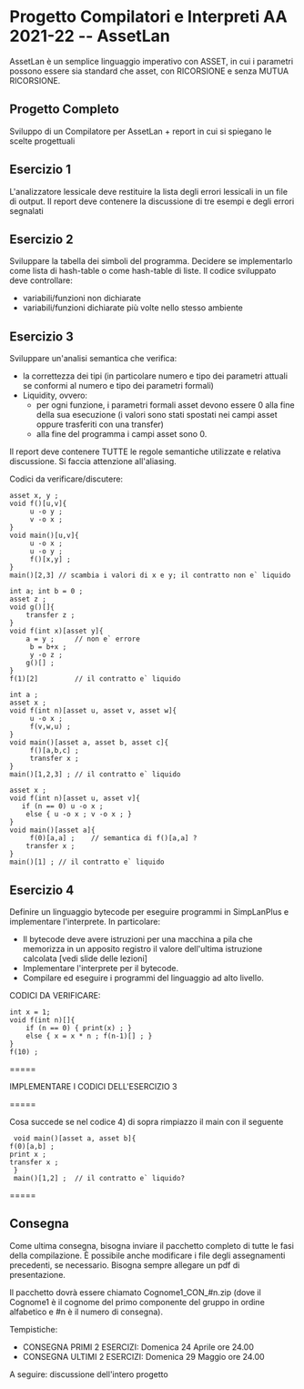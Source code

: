 # Progetto Compilatori e Interpreti AA 2021-22 -- AssetLan
AssetLan è un semplice linguaggio imperativo con ASSET, in cui i parametri possono essere sia standard che asset, con RICORSIONE e senza MUTUA RICORSIONE.

## Progetto Completo
Sviluppo di un Compilatore per AssetLan + report in cui si spiegano le scelte progettuali

## Esercizio 1
L'analizzatore lessicale deve restituire la lista degli errori lessicali in un file
di output. Il report deve contenere la discussione di tre esempi e degli errori segnalati

## Esercizio 2
Sviluppare la tabella dei simboli del programma. Decidere se implementarlo come
lista di hash-table o come hash-table di liste.
Il codice sviluppato deve controllare:
* variabili/funzioni non dichiarate
* variabili/funzioni dichiarate più volte nello stesso ambiente

## Esercizio 3
Sviluppare un'analisi semantica che verifica:
* la correttezza dei tipi (in particolare numero e tipo dei parametri attuali
  se conformi al numero e tipo dei parametri formali)
* Liquidity, ovvero:  
     * per ogni funzione, i parametri formali asset devono essere 0 alla fine della
	    sua esecuzione (i valori sono stati spostati nei campi asset oppure trasferiti
	    con una transfer)
     * alla fine del programma i campi asset sono 0. 

Il report deve contenere TUTTE le regole semantiche utilizzate e relativa discussione.
Si faccia attenzione all'aliasing.

Codici da verificare/discutere:
   
```
asset x, y ;
void f()[u,v]{
     u -o y ;
     v -o x ;    
}
void main()[u,v]{
     u -o x ;
     u -o y ;
     f()[x,y] ;
}
main()[2,3]	// scambia i valori di x e y; il contratto non e` liquido
```
   
```
int a; int b = 0 ;
asset z ;
void g()[]{
	transfer z ;
}
void f(int x)[asset y]{
	a = y ;		// non e` errore
     b = b+x ;
     y -o z ;
	g()[] ;
}
f(1)[2] 		// il contratto e` liquido
```

```
int a ;
asset x ;
void f(int n)[asset u, asset v, asset w]{
     u -o x ;
     f(v,w,u) ;
}
void main()[asset a, asset b, asset c]{
     f()[a,b,c] ;
     transfer x ;
}
main()[1,2,3] ;	// il contratto e` liquido
```

```
asset x ;
void f(int n)[asset u, asset v]{
   if (n == 0) u -o x ;
    else { u -o x ; v -o x ; }
}
void main()[asset a]{
     f(0)[a,a] ;	// semantica di f()[a,a] ?
	transfer x ;
}
main()[1] ;	// il contratto e` liquido
```

## Esercizio 4
Definire un linguaggio bytecode per eseguire programmi in SimpLanPlus
e implementare l'interprete. In particolare:
*  Il bytecode deve avere istruzioni per una macchina a pila che memorizza in un
   apposito registro il valore dell'ultima istruzione calcolata [vedi slide delle lezioni]
*  Implementare l'interprete per il bytecode.
*  Compilare ed eseguire i programmi del linguaggio ad alto livello.

CODICI DA VERIFICARE:

```
int x = 1;
void f(int n)[]{
	if (n == 0) { print(x) ; }
	else { x = x * n ; f(n-1)[] ; }
}
f(10) ;
```
=====

IMPLEMENTARE I CODICI DELL'ESERCIZIO 3

=====

Cosa succede se nel codice 4) di sopra rimpiazzo il main con il seguente

     void main()[asset a, asset b]{
	f(0)[a,b] ;
	print x ;	
	transfer x ;
     }
     main()[1,2] ;	// il contratto e` liquido?

=====

## Consegna
Come ultima consegna, bisogna inviare il pacchetto completo di tutte le fasi della compilazione.
È possibile anche modificare i file degli assegnamenti precedenti, se necessario.
Bisogna sempre allegare un pdf di presentazione.

Il pacchetto dovrà essere chiamato Cognome1_CON_#n.zip (dove il Cognome1 è il
cognome del primo componente del gruppo in ordine alfabetico e #n è il numero di 
consegna). 

Tempistiche: 

* CONSEGNA PRIMI 2 ESERCIZI: Domenica 24 Aprile ore 24.00
* CONSEGNA ULTIMI 2 ESERCIZI: Domenica 29 Maggio ore 24.00

A seguire: discussione dell'intero progetto